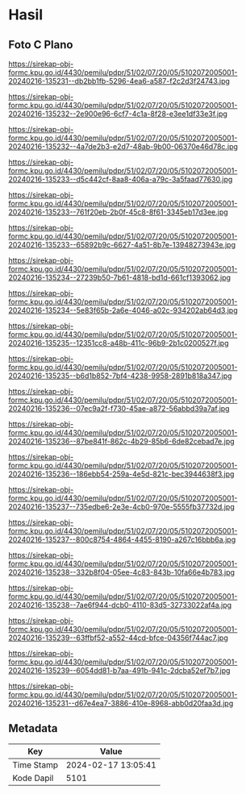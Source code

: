 # Hasil

## Foto C Plano

https://sirekap-obj-formc.kpu.go.id/4430/pemilu/pdpr/51/02/07/20/05/5102072005001-20240216-135231--db2bb1fb-5296-4ea6-a587-f2c2d3f24743.jpg

https://sirekap-obj-formc.kpu.go.id/4430/pemilu/pdpr/51/02/07/20/05/5102072005001-20240216-135232--2e900e96-6cf7-4c1a-8f28-e3ee1df33e3f.jpg

https://sirekap-obj-formc.kpu.go.id/4430/pemilu/pdpr/51/02/07/20/05/5102072005001-20240216-135232--4a7de2b3-e2d7-48ab-9b00-06370e46d78c.jpg

https://sirekap-obj-formc.kpu.go.id/4430/pemilu/pdpr/51/02/07/20/05/5102072005001-20240216-135233--d5c442cf-8aa8-406a-a79c-3a5faad77630.jpg

https://sirekap-obj-formc.kpu.go.id/4430/pemilu/pdpr/51/02/07/20/05/5102072005001-20240216-135233--761f20eb-2b0f-45c8-8f61-3345eb17d3ee.jpg

https://sirekap-obj-formc.kpu.go.id/4430/pemilu/pdpr/51/02/07/20/05/5102072005001-20240216-135233--65892b9c-6627-4a51-8b7e-13948273943e.jpg

https://sirekap-obj-formc.kpu.go.id/4430/pemilu/pdpr/51/02/07/20/05/5102072005001-20240216-135234--27239b50-7b61-4818-bd1d-661cf1393062.jpg

https://sirekap-obj-formc.kpu.go.id/4430/pemilu/pdpr/51/02/07/20/05/5102072005001-20240216-135234--5e83f65b-2a6e-4046-a02c-934202ab64d3.jpg

https://sirekap-obj-formc.kpu.go.id/4430/pemilu/pdpr/51/02/07/20/05/5102072005001-20240216-135235--12351cc8-a48b-411c-96b9-2b1c0200527f.jpg

https://sirekap-obj-formc.kpu.go.id/4430/pemilu/pdpr/51/02/07/20/05/5102072005001-20240216-135235--b6d1b852-7bf4-4238-9958-2891b818a347.jpg

https://sirekap-obj-formc.kpu.go.id/4430/pemilu/pdpr/51/02/07/20/05/5102072005001-20240216-135236--07ec9a2f-f730-45ae-a872-56abbd39a7af.jpg

https://sirekap-obj-formc.kpu.go.id/4430/pemilu/pdpr/51/02/07/20/05/5102072005001-20240216-135236--87be841f-862c-4b29-85b6-6de82cebad7e.jpg

https://sirekap-obj-formc.kpu.go.id/4430/pemilu/pdpr/51/02/07/20/05/5102072005001-20240216-135236--186ebb54-259a-4e5d-821c-bec3944638f3.jpg

https://sirekap-obj-formc.kpu.go.id/4430/pemilu/pdpr/51/02/07/20/05/5102072005001-20240216-135237--735edbe6-2e3e-4cb0-970e-5555fb37732d.jpg

https://sirekap-obj-formc.kpu.go.id/4430/pemilu/pdpr/51/02/07/20/05/5102072005001-20240216-135237--800c8754-4864-4455-8190-a267c16bbb6a.jpg

https://sirekap-obj-formc.kpu.go.id/4430/pemilu/pdpr/51/02/07/20/05/5102072005001-20240216-135238--332b8f04-05ee-4c83-843b-10fa66e4b783.jpg

https://sirekap-obj-formc.kpu.go.id/4430/pemilu/pdpr/51/02/07/20/05/5102072005001-20240216-135238--7ae6f944-dcb0-4110-83d5-32733022af4a.jpg

https://sirekap-obj-formc.kpu.go.id/4430/pemilu/pdpr/51/02/07/20/05/5102072005001-20240216-135239--63ffbf52-a552-44cd-bfce-04356f744ac7.jpg

https://sirekap-obj-formc.kpu.go.id/4430/pemilu/pdpr/51/02/07/20/05/5102072005001-20240216-135239--6054dd81-b7aa-491b-941c-2dcba52ef7b7.jpg

https://sirekap-obj-formc.kpu.go.id/4430/pemilu/pdpr/51/02/07/20/05/5102072005001-20240216-135231--d67e4ea7-3886-410e-8968-abb0d20faa3d.jpg


## Metadata

| Key        | Value               |
| ---------- | ------------------- |
| Time Stamp | 2024-02-17 13:05:41 |
| Kode Dapil | 5101                |



